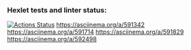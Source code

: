 ### Hexlet tests and linter status:
[![Actions Status](https://github.com/salkynio/frontend-project-44/workflows/hexlet-check/badge.svg)](https://github.com/salkynio/frontend-project-44/actions)
https://asciinema.org/a/591342
https://asciinema.org/a/591714
https://asciinema.org/a/591829
https://asciinema.org/a/592498 
